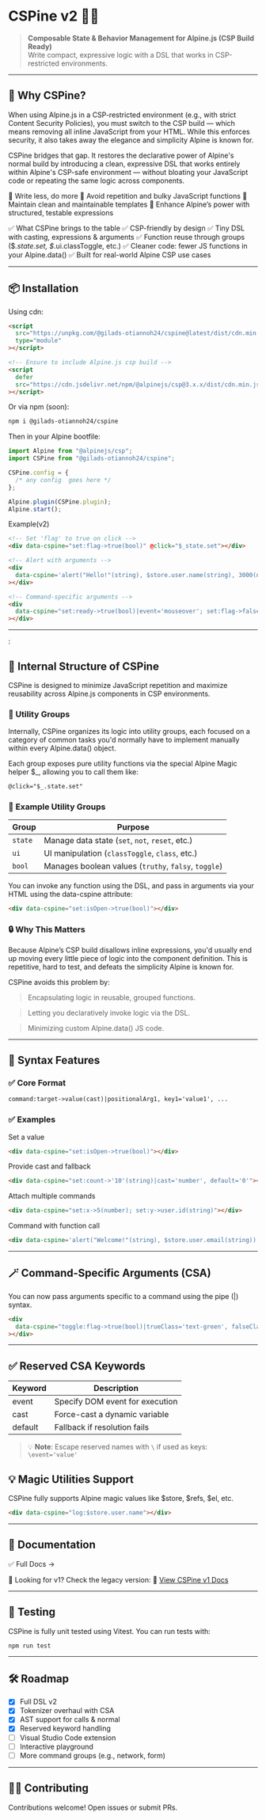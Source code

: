 # CSPine v2 🧠✨

> **Composable State & Behavior Management for Alpine.js (CSP Build Ready)**  
> Write compact, expressive logic with a DSL that works in CSP-restricted environments.

---

## 🚀 Why CSPine?

When using Alpine.js in a CSP-restricted environment (e.g., with strict Content Security Policies), you must switch to the CSP build — which means removing all inline JavaScript from your HTML. While this enforces security, it also takes away the elegance and simplicity Alpine is known for.

CSPine bridges that gap.
It restores the declarative power of Alpine's normal build by introducing a clean, expressive DSL that works entirely within Alpine's CSP-safe environment — without bloating your JavaScript code or repeating the same logic across components.

🔹 Write less, do more
🔹 Avoid repetition and bulky JavaScript functions
🔹 Maintain clean and maintainable templates
🔹 Enhance Alpine’s power with structured, testable expressions

✅ What CSPine brings to the table
✅ CSP-friendly by design
✅ Tiny DSL with casting, expressions & arguments
✅ Function reuse through groups ($_.state.set, $_.ui.classToggle, etc.)
✅ Cleaner code: fewer JS functions in your Alpine.data()
✅ Built for real-world Alpine CSP use cases

---

## 📦 Installation

Using cdn:

<!-- TODO Update cdn link -->

```html Copy Edit
<script
  src="https://unpkg.com/@gilads-otiannoh24/cspine@latest/dist/cdn.min.js"
  type="module"
></script>

<!-- Ensure to include Alpine.js csp build -->
<script
  defer
  src="https://cdn.jsdelivr.net/npm/@alpinejs/csp@3.x.x/dist/cdn.min.js"
></script>
```

Or via npm (soon):

```bash
npm i @gilads-otiannoh24/cspine
```

Then in your Alpine bootfile:

```js
import Alpine from "@alpinejs/csp";
import CSPine from "@gilads-otiannoh24/cspine";

CSPine.config = {
  /* any config  goes here */
};

Alpine.plugin(CSPine.plugin);
Alpine.start();
```

Example(v2)

```html
<!-- Set 'flag' to true on click -->
<div data-cspine="set:flag->true(bool)" @click="$_state.set"></div>

<!-- Alert with arguments -->
<div
  data-cspine='alert("Hello!"(string), $store.user.name(string), 3000(number))'
></div>

<!-- Command-specific arguments -->
<div
  data-cspine="set:ready->true(bool)|event='mouseover'; set:flag->false(bool)|event='click'"
></div>
```

---

:

## 🧩 Internal Structure of CSPine

CSPine is designed to minimize JavaScript repetition and maximize reusability across Alpine.js components in CSP environments.

### 🔧 Utility Groups

Internally, CSPine organizes its logic into utility groups, each focused on a category of common tasks you'd normally have to implement manually within every Alpine.data() object.

Each group exposes pure utility functions via the special Alpine Magic helper $\_, allowing you to call them like:

```html
@click="$_.state.set"
```

### 🔹 Example Utility Groups

| Group   | Purpose                                              |
| ------- | ---------------------------------------------------- |
| `state` | Manage data state (`set`, `not`, `reset`, etc.)      |
| `ui`    | UI manipulation (`classToggle`, `class`, etc.)       |
| `bool`  | Manages boolean values (`truthy`, `falsy`, `toggle`) |

You can invoke any function using the DSL, and pass in arguments via your HTML using the data-cspine attribute:

```html
<div data-cspine="set:isOpen->true(bool)"></div>
```

### 🔒 Why This Matters

Because Alpine’s CSP build disallows inline expressions, you'd usually end up moving every little piece of logic into the component definition. This is repetitive, hard to test, and defeats the simplicity Alpine is known for.

CSPine avoids this problem by:

> Encapsulating logic in reusable, grouped functions.

> Letting you declaratively invoke logic via the DSL.

> Minimizing custom Alpine.data() JS code.

---

## 🔑 Syntax Features

### ✅ Core Format

```txt Copy Edit
command:target->value(cast)|positionalArg1, key1='value1', ...
```

### ✅ Examples

Set a value

```html
<div data-cspine="set:isOpen->true(bool)"></div>
```

Provide cast and fallback

```html
<div data-cspine="set:count->'10'(string)|cast='number', default='0'"></div>
```

Attach multiple commands

```html
<div data-cspine="set:x->5(number); set:y->user.id(string)"></div>
```

Command with function call

```html
<div data-cspine='alert("Welcome!"(string), $store.user.email(string))'></div>
```

---

## 🪄 Command-Specific Arguments (CSA)

You can now pass arguments specific to a command using the pipe (|) syntax.

```html
<div
  data-cspine="toggle:flag->true(bool)|trueClass='text-green', falseClass='text-red'"
></div>
```

---

## ✅ Reserved CSA Keywords

| Keyword | Description                     |
| ------- | ------------------------------- |
| event   | Specify DOM event for execution |
| cast    | Force-cast a dynamic variable   |
| default | Fallback if resolution fails    |

> 💡 **Note**: Escape reserved names with `\` if used as keys:  
> `\event='value'`

## 💡 Magic Utilities Support

CSPine fully supports Alpine magic values like $store, $refs, $el, etc.

```html
<div data-cspine="log:$store.user.name"></div>
```

---

## 📘 Documentation

✅ Full Docs →

📄 Looking for v1? Check the legacy version:
📜 [View CSPine v1 Docs](docs/v1.md)

---

## 🧪 Testing

CSPine is fully unit tested using Vitest.
You can run tests with:

```bash
npm run test
```

---

## 🛠️ Roadmap

- [x] Full DSL v2
- [x] Tokenizer overhaul with CSA
- [x] AST support for calls & normal
- [x] Reserved keyword handling
- [ ] Visual Studio Code extension
- [ ] Interactive playground
- [ ] More command groups (e.g., network, form)

---

## 🧑‍💻 Contributing

Contributions welcome! Open issues or submit PRs.
